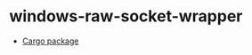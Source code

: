 # windows-raw-socket-wrapper

* [Cargo package](https://crates.io/crates/windows-raw-socket-wrapper)
